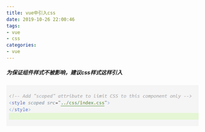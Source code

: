 ```yaml
---
title: vue中引入css
date: 2019-10-26 22:00:46
tags:
- vue
- css
categories:
- vue
---
```


##### 为保证组件样式不被影响，建议css样式这样引入<!-- more -->

![](/images/vue中引入css1.png)